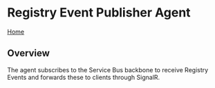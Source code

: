 # Registry Event Publisher Agent

[Home](../readme.md)

## Overview

The agent subscribes to the Service Bus backbone to receive Registry Events and forwards these to clients through SignalR.

